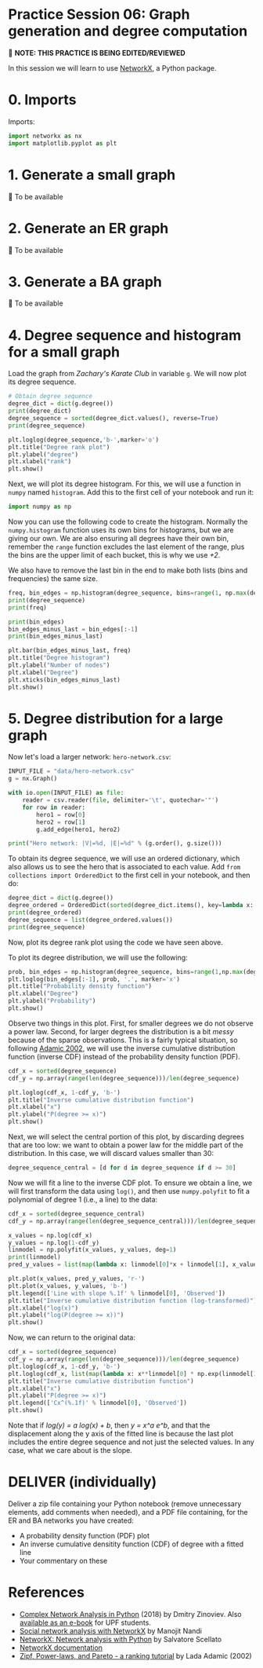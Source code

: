 # Practice Session 06: Graph generation and degree computation

:construction: **NOTE: THIS PRACTICE IS BEING EDITED/REVIEWED**

In this session we will learn to use [NetworkX](https://networkx.github.io/), a Python package.

# 0. Imports

Imports:

```python
import networkx as nx
import matplotlib.pyplot as plt
```

# 1. Generate a small graph

:construction: To be available

# 2. Generate an ER graph

:construction: To be available

# 3. Generate a BA graph

:construction: To be available

# 4. Degree sequence and histogram for a small graph

Load the graph from *Zachary's Karate Club* in variable `g`. We will now plot its degree sequence.

```python
# Obtain degree sequence
degree_dict = dict(g.degree())
print(degree_dict)
degree_sequence = sorted(degree_dict.values(), reverse=True)
print(degree_sequence)

plt.loglog(degree_sequence,'b-',marker='o')
plt.title("Degree rank plot")
plt.ylabel("degree")
plt.xlabel("rank")
plt.show()
```

Next, we will plot its degree histogram. For this, we will use a function in `numpy` named `histogram`. Add this to the first cell of your notebook and run it:

```python
import numpy as np
```

Now you can use the following code to create the histogram. Normally the `numpy.histogram` function uses its own bins for histograms, but we are giving our own. We are also ensuring all degrees have their own bin, remember the `range` function excludes the last element of the range, plus the bins are the upper limit of each bucket, this is why we use *+2*.

We also have to remove the last bin in the end to make both lists (bins and frequencies) the same size.

```python
freq, bin_edges = np.histogram(degree_sequence, bins=range(1, np.max(degree_sequence)+2))
print(degree_sequence)
print(freq)

print(bin_edges)
bin_edges_minus_last = bin_edges[:-1]
print(bin_edges_minus_last)

plt.bar(bin_edges_minus_last, freq)
plt.title("Degree histogram")
plt.ylabel("Number of nodes")
plt.xlabel("Degree")
plt.xticks(bin_edges_minus_last)
plt.show()
```

# 5. Degree distribution for a large graph

Now let's load a larger network: `hero-network.csv`:

```python
INPUT_FILE = "data/hero-network.csv"
g = nx.Graph()

with io.open(INPUT_FILE) as file:
    reader = csv.reader(file, delimiter='\t', quotechar='"')
    for row in reader:
        hero1 = row[0]
        hero2 = row[1]
        g.add_edge(hero1, hero2)

print("Hero network: |V|=%d, |E|=%d" % (g.order(), g.size()))
```

To obtain its degree sequence, we will use an ordered dictionary, which also allows us to see the hero that is associated to each value. Add `from collections import OrderedDict` to the first cell in your notebook, and then do:

```python
degree_dict = dict(g.degree())
degree_ordered = OrderedDict(sorted(degree_dict.items(), key=lambda x: x[1], reverse=True))
print(degree_ordered)
degree_sequence = list(degree_ordered.values())
print(degree_sequence)
```

Now, plot its degree rank plot using the code we have seen above.

To plot its degree distribution, we will use the following:

```python
prob, bin_edges = np.histogram(degree_sequence, bins=range(1,np.max(degree_sequence)+2), density=True)
plt.loglog(bin_edges[:-1], prob, '.', marker='x')
plt.title("Probability density function")
plt.xlabel("Degree")
plt.ylabel("Probability")
plt.show()
```

Observe two things in this plot. First, for smaller degrees we do not observe a power law. Second, for larger degrees the distribution is a bit *messy* because of the sparse observations. This is a fairly typical situation, so following [Adamic 2002](http://www.labs.hp.com/research/idl/papers/ranking/ranking.html), we will use the inverse cumulative distribution function (inverse CDF) instead of the probability density function (PDF).

```python
cdf_x = sorted(degree_sequence)
cdf_y = np.array(range(len(degree_sequence)))/len(degree_sequence)

plt.loglog(cdf_x, 1-cdf_y, 'b-')
plt.title("Inverse cumulative distribution function")
plt.xlabel("x")
plt.ylabel("P(degree >= x)")
plt.show()
```

Next, we will select the central portion of this plot, by discarding degrees that are too low: we want to obtain a power law for the middle part of the distribution. In this case, we will discard values smaller than 30:

```python
degree_sequence_central = [d for d in degree_sequence if d >= 30]
```

Now we will fit a line to the inverse CDF plot. To ensure we obtain a line, we will first transform the data using `log()`, and then use `numpy.polyfit` to fit a polynomial of degree 1 (i.e., a line) to the data:

```python
cdf_x = sorted(degree_sequence_central)
cdf_y = np.array(range(len(degree_sequence_central)))/len(degree_sequence_central)

x_values = np.log(cdf_x)
y_values = np.log(1-cdf_y)
linmodel = np.polyfit(x_values, y_values, deg=1)
print(linmodel)
pred_y_values = list(map(lambda x: linmodel[0]*x + linmodel[1], x_values))

plt.plot(x_values, pred_y_values, 'r-')
plt.plot(x_values, y_values, 'b-')
plt.legend(['Line with slope %.1f' % linmodel[0], 'Observed'])
plt.title("Inverse cumulative distribution function (log-transformed)")
plt.xlabel("log(x)")
plt.ylabel("log(P(degree >= x))")
plt.show()
```

Now, we can return to the original data:

```python
cdf_x = sorted(degree_sequence)
cdf_y = np.array(range(len(degree_sequence)))/len(degree_sequence)
plt.loglog(cdf_x, 1-cdf_y, 'b-')
plt.loglog(cdf_x, list(map(lambda x: x**linmodel[0] * np.exp(linmodel[1]), cdf_x)))
plt.title("Inverse cumulative distribution function")
plt.xlabel("x")
plt.ylabel("P(degree >= x)")
plt.legend(['Cx^(%.1f)' % linmodel[0], 'Observed'])
plt.show()
```

Note that if *log(y) = a log(x) + b*, then *y = x^a e^b*, and that the displacement along the y axis of the fitted line is because the last plot includes the entire degree sequence and not just the selected values. In any case, what we care about is the slope.

# DELIVER (individually)

Deliver a zip file containing your Python notebook (remove unnecessary elements, add comments when needed), and a PDF file containing, for the ER and BA networks you have created:

* A probability density function (PDF) plot
* An inverse cumulative densitity function (CDF) of degree with a fitted line
* Your commentary on these

# References

* [Complex Network Analysis in Python](https://www.amazon.com/gp/product/1680502697/) (2018) by Dmitry Zinoviev. Also [available as an e-book](https://upfinder.upf.edu/iii/encore/record/C__Rb1557007?lang=cat) for UPF students.
* [Social network analysis with NetworkX](https://blog.dominodatalab.com/social-network-analysis-with-networkx/) by Manojit Nandi
* [NetworkX: Network analysis with Python](https://www.cl.cam.ac.uk/~cm542/teaching/2010/stna-pdfs/stna-lecture8.pdf) by Salvatore Scellato
* [NetworkX documentation](https://networkx.github.io/)
* [Zipf, Power-laws, and Pareto - a ranking tutorial](http://www.labs.hp.com/research/idl/papers/ranking/ranking.html) by Lada Adamic (2002)
